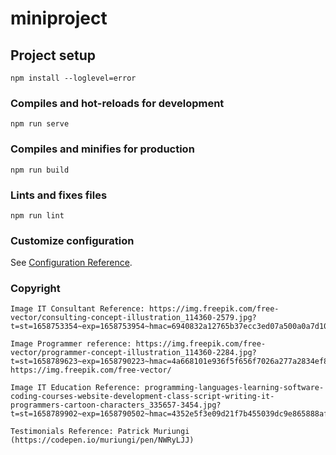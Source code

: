 # miniproject

## Project setup
```
npm install --loglevel=error
```

### Compiles and hot-reloads for development
```
npm run serve
```

### Compiles and minifies for production
```
npm run build
```

### Lints and fixes files
```
npm run lint
```

### Customize configuration
See [Configuration Reference](https://cli.vuejs.org/config/).

### Copyright
```
Image IT Consultant Reference: https://img.freepik.com/free-vector/consulting-concept-illustration_114360-2579.jpg?t=st=1658753354~exp=1658753954~hmac=6940832a12765b37ecc3ed07a500a0a7d109452fb1412f9776b584a717edd3d4&w=740)
```
```
Image Programmer reference: https://img.freepik.com/free-vector/programmer-concept-illustration_114360-2284.jpg?t=st=1658789623~exp=1658790223~hmac=4a668101e936f5f656f7026a277a2834ef84ffe78a24ceac77b2ff9bc00eca1d&w=740
https://img.freepik.com/free-vector/
```
```
Image IT Education Reference: programming-languages-learning-software-coding-courses-website-development-class-script-writing-it-programmers-cartoon-characters_335657-3454.jpg?t=st=1658789902~exp=1658790502~hmac=4352e5f3e09d21f7b455039dc9e865888af4a78a19ce42e0662c0b30d4daf4ad&w=740
```
```
Testimonials Reference: Patrick Muriungi (https://codepen.io/muriungi/pen/NWRyLJJ)
```